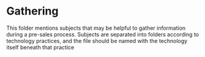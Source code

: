 # Gathering
This folder mentions subjects that may be helpful to gather information during a pre-sales process. Subjects are separated into folders according to technology practices, and the file should be named with the technology itself beneath that practice
